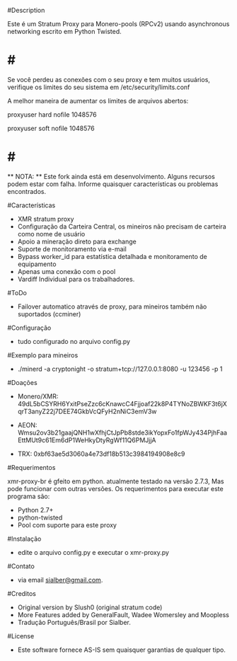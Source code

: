 #Description

Este é um Stratum Proxy para Monero-pools (RPCv2) usando asynchronous networking escrito em Python Twisted.

# # #

Se você perdeu as conexões com o seu proxy e tem muitos usuários, verifique os limites do seu sistema em /etc/security/limits.conf

A melhor maneira de aumentar os limites de arquivos abertos:

  proxyuser hard nofile 1048576
  
  proxyuser soft nofile 1048576

# # #

** NOTA: ** Este fork ainda está em desenvolvimento. Alguns recursos podem estar com falha. Informe quaisquer características ou problemas encontrados.

#Características

* XMR stratum proxy
* Configuração da Carteira Central, os mineiros não precisam de carteira como nome de usuário
* Apoio a mineração direto para exchange
* Suporte de monitoramento via e-mail
* Bypass worker_id para estatística detalhada e monitoramento de equipamento
* Apenas uma conexão com o pool
* Vardiff Individual para os trabalhadores.

#ToDo

* Failover automatico através de proxy, para mineiros também não suportados (ccminer)

#Configuração

* tudo configurado no arquivo config.py

#Exemplo para mineiros

* ./minerd -a cryptonight -o stratum+tcp://127.0.0.1:8080 -u 123456 -p 1

#Doações 

* Monero/XMR: 49dL5bCSYRH6YxitPseZzc6cKnawcC4Fjjoaf22k8P4TYNoZBWKF3t6jXqrT3anyZ22j7DEE74GkbVcQFyH2nNiC3emV3w

* AEON:       Wmsu2ov3b21gaajQNH1wXfhjCtJpPb8stde3ikYopxFo1fpWJy434PjhFaaEttMUt9c61Em6dP1WeHkyDtyRgWf11Q6PMJjjA

* TRX:        0xbf63ae5d3060a4e73df18b513c3984194908e8c9

#Requerimentos

xmr-proxy-br é gfeito em python. atualmente testado na versão 2.7.3, Mas pode funcionar com outras versões. Os requerimentos para executar este programa são:

* Python 2.7+
* python-twisted
* Pool com suporte para este proxy

#Instalação

* edite o arquivo config.py e executar o xmr-proxy.py

#Contato

* via email sialber@gmail.com.


#Creditos

* Original version by Slush0 (original stratum code)
* More Features added by GeneralFault, Wadee Womersley and Moopless
* Tradução Português/Brasil por Sialber.

#License

* Este software fornece AS-IS sem quaisquer garantias de qualquer tipo.
